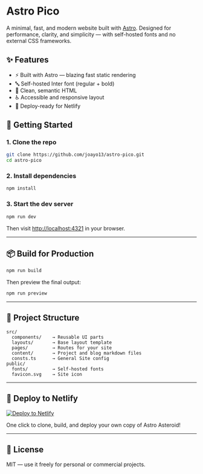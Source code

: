 # Astro Pico

A minimal, fast, and modern website built with [Astro](https://astro.build/). Designed for performance, clarity, and simplicity — with self-hosted fonts and no external CSS frameworks.

## ✨ Features

- ⚡ Built with Astro — blazing fast static rendering
- 🔤 Self-hosted Inter font (regular + bold)
- 📄 Clean, semantic HTML
- ♿ Accessible and responsive layout
- 🚀 Deploy-ready for Netlify

## 🚀 Getting Started

### 1. Clone the repo

```bash
git clone https://github.com/joayo13/astro-pico.git
cd astro-pico
````

### 2. Install dependencies

```bash
npm install
```

### 3. Start the dev server

```bash
npm run dev
```

Then visit [http://localhost:4321](http://localhost:4321) in your browser.

---

## 📦 Build for Production

```bash
npm run build
```

Then preview the final output:

```bash
npm run preview
```

---

## 🧩 Project Structure

```
src/
  components/    → Reusable UI parts
  layouts/       → Base layout template
  pages/         → Routes for your site
  content/       → Project and blog markdown files
  consts.ts      → General Site config
public/
  fonts/         → Self-hosted fonts
  favicon.svg    → Site icon
```

---

## 🚀 Deploy to Netlify

[![Deploy to Netlify](https://www.netlify.com/img/deploy/button.svg)](https://app.netlify.com/start/deploy?repository=https://github.com/joayo13/astro-pico)

One click to clone, build, and deploy your own copy of Astro Asteroid!

---

## 📄 License

MIT — use it freely for personal or commercial projects.


